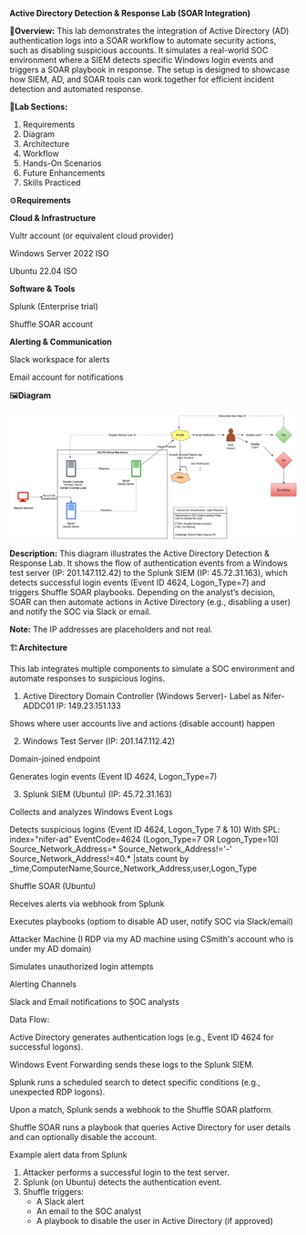 **Active Directory Detection & Response Lab (SOAR Integration)**

📝**Overview:**
This lab demonstrates the integration of Active Directory (AD) authentication logs into a SOAR workflow to automate security actions, such as disabling suspicious accounts. It simulates a real-world SOC environment where a SIEM detects specific Windows login events and triggers a SOAR playbook in response. The setup is designed to showcase how SIEM, AD, and SOAR tools can work together for efficient incident detection and automated response.

📌**Lab Sections:**
1. Requirements
2. Diagram
3. Architecture
4. Workflow
5. Hands-On Scenarios
6. Future Enhancements
7. Skills Practiced

⚙️**Requirements**

**Cloud & Infrastructure**

Vultr account (or equivalent cloud provider)

Windows Server 2022 ISO

Ubuntu 22.04 ISO

**Software & Tools**

Splunk (Enterprise trial)

Shuffle SOAR account

**Alerting & Communication**

Slack workspace for alerts

Email account for notifications

🖼️**Diagram**

<p align="center">
  <img src="images/ad-lab-diagram.png" alt="Active Directory SOAR Lab Diagram" width="600">
</p>

**Description:**
This diagram illustrates the Active Directory Detection & Response Lab. It shows the flow of authentication events from a Windows test server (IP: 201.147.112.42) to the Splunk SIEM (IP: 45.72.31.163), which detects successful login events (Event ID 4624, Logon_Type=7) and triggers Shuffle SOAR playbooks. Depending on the analyst’s decision, SOAR can then automate actions in Active Directory (e.g., disabling a user) and notify the SOC via Slack or email.

**Note:** The IP addresses are placeholders and not real.

🏗️**Architecture**

This lab integrates multiple components to simulate a SOC environment and automate responses to suspicious logins.

1. Active Directory Domain Controller (Windows Server)- Label as Nifer-ADDC01 IP: 149.23.151.133

Shows where user accounts live and actions (disable account) happen

2. Windows Test Server (IP: 201.147.112.42)

Domain-joined endpoint

Generates login events (Event ID 4624, Logon_Type=7)

3. Splunk SIEM (Ubuntu) (IP: 45.72.31.163)

Collects and analyzes Windows Event Logs 

Detects suspicious logins (Event ID 4624, Logon_Type 7 & 10) With SPL: index="nifer-ad" EventCode=4624 (Logon_Type=7 OR Logon_Type=10) Source_Network_Address=* Source_Network_Address!='-' Source_Network_Address!=40.* |stats count by _time,ComputerName,Source_Network_Address,user,Logon_Type

Shuffle SOAR (Ubuntu)

Receives alerts via webhook from Splunk

Executes playbooks (optiom to disable AD user, notify SOC via Slack/email)

Attacker Machine (I RDP via my AD machine using CSmith's account who is under my AD domain)

Simulates unauthorized login attempts

Alerting Channels 

Slack and Email notifications to SOC analysts














Data Flow:

Active Directory generates authentication logs (e.g., Event ID 4624 for successful logons).

Windows Event Forwarding sends these logs to the Splunk SIEM.

Splunk runs a scheduled search to detect specific conditions (e.g., unexpected RDP logons).

Upon a match, Splunk sends a webhook to the Shuffle SOAR platform.

Shuffle SOAR runs a playbook that queries Active Directory for user details and can optionally disable the account.

Example alert data from Splunk

1. Attacker performs a successful login to the test server.
2. Splunk (on Ubuntu) detects the authentication event.
3. Shuffle triggers:
   - A Slack alert
   - An email to the SOC analyst
   - A playbook to disable the user in Active Directory (if approved)

